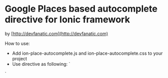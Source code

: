 # Google Places based autocomplete directive for Ionic framework

by [http://devfanatic.com](http://devfanatic.com)

How to use:

* Add ion-place-autocomplete.js and ion-place-autocomplete.css to your project
* Use directive as following:
`
<ion-google-place placeholder="Your address" ng-model="yourModel" location-changed="yourLocationChangeCallback"/>
`